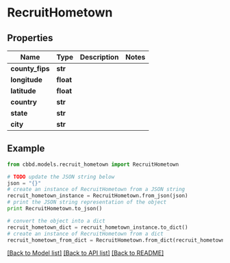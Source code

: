 # RecruitHometown


## Properties
Name | Type | Description | Notes
------------ | ------------- | ------------- | -------------
**county_fips** | **str** |  | 
**longitude** | **float** |  | 
**latitude** | **float** |  | 
**country** | **str** |  | 
**state** | **str** |  | 
**city** | **str** |  | 

## Example

```python
from cbbd.models.recruit_hometown import RecruitHometown

# TODO update the JSON string below
json = "{}"
# create an instance of RecruitHometown from a JSON string
recruit_hometown_instance = RecruitHometown.from_json(json)
# print the JSON string representation of the object
print RecruitHometown.to_json()

# convert the object into a dict
recruit_hometown_dict = recruit_hometown_instance.to_dict()
# create an instance of RecruitHometown from a dict
recruit_hometown_from_dict = RecruitHometown.from_dict(recruit_hometown_dict)
```
[[Back to Model list]](../README.md#documentation-for-models) [[Back to API list]](../README.md#documentation-for-api-endpoints) [[Back to README]](../README.md)


